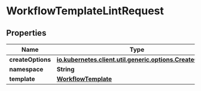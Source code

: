 

# WorkflowTemplateLintRequest

## Properties

Name | Type | Description | Notes
------------ | ------------- | ------------- | -------------
**createOptions** | [**io.kubernetes.client.util.generic.options.CreateOptions**](io.kubernetes.client.util.generic.options.CreateOptions.md) |  |  [optional]
**namespace** | **String** |  |  [optional]
**template** | [**WorkflowTemplate**](WorkflowTemplate.md) |  |  [optional]



